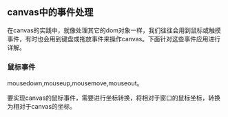 ## canvas中的事件处理

在canvas的实践中，就像处理其它的dom对象一样，我们往往会用到鼠标或触摸事件，有时也会用到键盘或拖放事件来操作canvas。下面针对这些事件应用进行详解。

### 鼠标事件

mousedown,mouseup,mousemove,mouseout。

要实现canvas的鼠标事件，需要进行坐标转换，将相对于窗口的鼠标坐标，转换为相对于canvas的坐标。